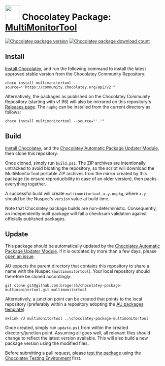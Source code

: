 # <img src="https://cdn.jsdelivr.net/gh/brogers5/chocolatey-package-multimonitortool@f92d7f6582ba2047f4b089a2ed5da97741c3163e/multimonitortool.png" width="48" height="48"/> Chocolatey Package: [MultiMonitorTool](https://community.chocolatey.org/packages/multimonitortool)

[![Chocolatey package version](https://img.shields.io/chocolatey/v/multimonitortool.svg)](https://community.chocolatey.org/packages/multimonitortool)
[![Chocolatey package download count](https://img.shields.io/chocolatey/dt/multimonitortool.svg)](https://community.chocolatey.org/packages/multimonitortool)

## Install

[Install Chocolatey](https://chocolatey.org/install), and run the following command to install the latest approved stable version from the Chocolatey Community Repository:

```shell
choco install multimonitortool --source="'https://community.chocolatey.org/api/v2'"
```

Alternatively, the packages as published on the Chocolatey Community Repository (starting with v1.96) will also be mirrored on this repository's [Releases page](https://github.com/brogers5/chocolatey-package-multimonitortool/releases). The `nupkg` can be installed from the current directory as follows:

```shell
choco install multimonitortool --source="'.'"
```

## Build

[Install Chocolatey](https://chocolatey.org/install), and the [Chocolatey Automatic Package Updater Module](https://github.com/majkinetor/au), then clone this repository.

Once cloned, simply run `build.ps1`. The ZIP archives are intentionally untracked to avoid bloating the repository, so the script will download the MultiMonitorTool portable ZIP archives from the mirror created by this package (to ensure reproducibility in case of an older version), then packs everything together.

A successful build will create `multimonitortool.x.y.nupkg`, where `x.y` should be the Nuspec's `version` value at build time.

Note that Chocolatey package builds are non-deterministic. Consequently, an independently built package will fail a checksum validation against officially published packages.

## Update

This package should be automatically updated by the [Chocolatey Automatic Package Updater Module](https://github.com/majkinetor/au). If it is outdated by more than a few days, please [open an issue](https://github.com/brogers5/chocolatey-package-multimonitortool/issues).

AU expects the parent directory that contains this repository to share a name with the Nuspec (`multimonitortool`). Your local repository should therefore be cloned accordingly:

```shell
git clone git@github.com:brogers5/chocolatey-package-multimonitortool.git multimonitortool
```

Alternatively, a junction point can be created that points to the local repository (preferably within a repository adopting the [AU packages template](https://github.com/majkinetor/au-packages-template)):

```shell
mklink /J multimonitortool ..\chocolatey-package-multimonitortool
```

Once created, simply run `update.ps1` from within the created directory/junction point. Assuming all goes well, all relevant files should change to reflect the latest version available. This will also build a new package version using the modified files.

Before submitting a pull request, please [test the package](https://docs.chocolatey.org/en-us/community-repository/moderation/package-verifier#steps-for-each-package) using the [Chocolatey Testing Environment](https://github.com/chocolatey-community/chocolatey-test-environment) first.
